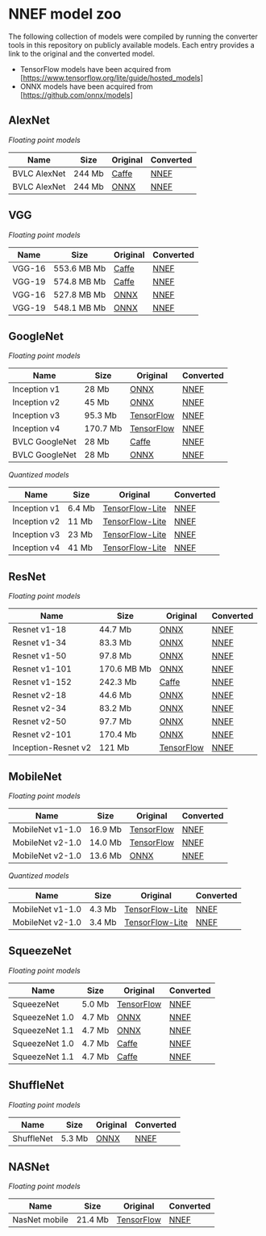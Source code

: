 NNEF model zoo
==============

The following collection of models were compiled by running the converter tools in this repository on publicly available models. Each entry provides a link to the original and the converted model.

* TensorFlow models have been acquired from [https://www.tensorflow.org/lite/guide/hosted_models]
* ONNX models have been acquired from [https://github.com/onnx/models]


AlexNet
-------

_Floating point models_

Name | Size | Original | Converted
--- | --- | --- | ---
BVLC AlexNet | 244 Mb | [Caffe](https://github.com/BVLC/caffe/tree/master/models/bvlc_alexnet) | [NNEF](https://sfo2.digitaloceanspaces.com/nnef-public/bvlc_alexnet.caffemodel.nnef.tgz)
BVLC AlexNet | 244 Mb | [ONNX](https://s3.amazonaws.com/download.onnx/models/opset_9/bvlc_alexnet.tar.gz) | [NNEF](https://sfo2.digitaloceanspaces.com/nnef-public/bvlc_alexnet.onnx.nnef.tgz)


VGG
---

_Floating point models_

Name | Size | Original | Converted
--- | --- | --- | ---
VGG-16 | 553.6 MB Mb | [Caffe](https://gist.github.com/ksimonyan/211839e770f7b538e2d8) | [NNEF](https://sfo2.digitaloceanspaces.com/nnef-public/vgg16.caffemodel.nnef.tgz)
VGG-19 | 574.8 MB Mb | [Caffe](https://gist.github.com/ksimonyan/3785162f95cd2d5fee77) | [NNEF](https://sfo2.digitaloceanspaces.com/nnef-public/vgg19.caffemodel.nnef.tgz)
VGG-16 | 527.8 MB Mb | [ONNX](https://s3.amazonaws.com/onnx-model-zoo/vgg/vgg16/vgg16.onnx) | [NNEF](https://sfo2.digitaloceanspaces.com/nnef-public/vgg16.onnx.nnef.tgz)
VGG-19 | 548.1 MB Mb | [ONNX](https://s3.amazonaws.com/onnx-model-zoo/vgg/vgg19/vgg19.onnx) | [NNEF](https://sfo2.digitaloceanspaces.com/nnef-public/vgg19.onnx.nnef.tgz)


GoogleNet
---------

_Floating point models_

Name | Size | Original | Converted
--- | --- | --- | ---
Inception v1 | 28 Mb | [ONNX](https://s3.amazonaws.com/download.onnx/models/opset_9/inception_v1.tar.gz) | [NNEF](https://sfo2.digitaloceanspaces.com/nnef-public/inception_v1.onnx.nnef.tgz)
Inception v2 | 45 Mb | [ONNX](https://s3.amazonaws.com/download.onnx/models/opset_9/inception_v2.tar.gz) | [NNEF](https://sfo2.digitaloceanspaces.com/nnef-public/inception_v2.onnx.nnef.tgz)
Inception v3 | 95.3 Mb | [TensorFlow](https://storage.googleapis.com/download.tensorflow.org/models/tflite/model_zoo/upload_20180427/inception_v3_2018_04_27.tgz) | [NNEF](https://sfo2.digitaloceanspaces.com/nnef-public/inception_v3.tfpb.nnef.tgz)
Inception v4 | 170.7 Mb | [TensorFlow](https://storage.googleapis.com/download.tensorflow.org/models/tflite/model_zoo/upload_20180427/inception_v4_2018_04_27.tgz) | [NNEF](https://sfo2.digitaloceanspaces.com/nnef-public/inception_v4.tfpb.nnef.tgz)
BVLC GoogleNet | 28 Mb | [Caffe](https://github.com/BVLC/caffe/tree/master/models/bvlc_googlenet) | [NNEF](https://sfo2.digitaloceanspaces.com/nnef-public/bvlc_googlenet.caffemodel.nnef.tgz)
BVLC GoogleNet | 28 Mb | [ONNX](https://s3.amazonaws.com/download.onnx/models/opset_9/bvlc_googlenet.tar.gz) | [NNEF](https://sfo2.digitaloceanspaces.com/nnef-public/bvlc_googlenet.onnx.nnef.tgz)


_Quantized models_

Name | Size | Original | Converted
--- | --- | --- | ---
Inception v1 | 6.4 Mb | [TensorFlow-Lite](http://download.tensorflow.org/models/inception_v1_224_quant_20181026.tgz) | [NNEF](https://sfo2.digitaloceanspaces.com/nnef-public/inception_v1_quant.tflite.nnef.tgz)
Inception v2 | 11 Mb | [TensorFlow-Lite](http://download.tensorflow.org/models/inception_v2_224_quant_20181026.tgz) | [NNEF](https://sfo2.digitaloceanspaces.com/nnef-public/inception_v2_quant.tflite.nnef.tgz)
Inception v3 | 23 Mb | [TensorFlow-Lite](http://download.tensorflow.org/models/tflite_11_05_08/inception_v3_quant.tgz) | [NNEF](https://sfo2.digitaloceanspaces.com/nnef-public/inception_v3_quant.tflite.nnef.tgz)
Inception v4 | 41 Mb | [TensorFlow-Lite](http://download.tensorflow.org/models/inception_v4_299_quant_20181026.tgz) | [NNEF](https://sfo2.digitaloceanspaces.com/nnef-public/inception_v4_quant.tflite.nnef.tgz)


ResNet
------

_Floating point models_

Name | Size | Original | Converted
--- | --- | --- | ---
Resnet v1-18 | 44.7 Mb | [ONNX](https://s3.amazonaws.com/onnx-model-zoo/resnet/resnet18v1/resnet18v1.onnx) | [NNEF](https://sfo2.digitaloceanspaces.com/nnef-public/resnet_v1_18.onnx.nnef.tgz)
Resnet v1-34 | 83.3 Mb | [ONNX](https://s3.amazonaws.com/onnx-model-zoo/resnet/resnet34v1/resnet34v1.onnx) | [NNEF](https://sfo2.digitaloceanspaces.com/nnef-public/resnet_v1_34.onnx.nnef.tgz)
Resnet v1-50 | 97.8 Mb | [ONNX](https://s3.amazonaws.com/onnx-model-zoo/resnet/resnet50v1/resnet50v1.onnx) | [NNEF](https://sfo2.digitaloceanspaces.com/nnef-public/resnet_v1_50.onnx.nnef.tgz)
Resnet v1-101 | 170.6 MB Mb | [ONNX](https://s3.amazonaws.com/onnx-model-zoo/resnet/resnet101v1/resnet101v1.onnx) | [NNEF](https://sfo2.digitaloceanspaces.com/nnef-public/resnet_v1_101.onnx.nnef.tgz)
Resnet v1-152 | 242.3 Mb | [Caffe](https://github.com/KaimingHe/deep-residual-networks) | [NNEF](https://sfo2.digitaloceanspaces.com/nnef-public/resnet_v1_152.caffemodel.nnef.tgz)
Resnet v2-18 | 44.6 Mb | [ONNX](https://s3.amazonaws.com/onnx-model-zoo/resnet/resnet18v2/resnet18v2.onnx) | [NNEF](https://sfo2.digitaloceanspaces.com/nnef-public/resnet_v2_18.onnx.nnef.tgz)
Resnet v2-34 | 83.2 Mb | [ONNX](https://s3.amazonaws.com/onnx-model-zoo/resnet/resnet34v2/resnet34v2.onnx) | [NNEF](https://sfo2.digitaloceanspaces.com/nnef-public/resnet_v2_34.onnx.nnef.tgz)
Resnet v2-50 | 97.7 Mb | [ONNX](https://s3.amazonaws.com/onnx-model-zoo/resnet/resnet50v2/resnet50v2.onnx) | [NNEF](https://sfo2.digitaloceanspaces.com/nnef-public/resnet_v2_50.onnx.nnef.tgz)
Resnet v2-101 | 170.4 Mb | [ONNX](https://s3.amazonaws.com/onnx-model-zoo/resnet/resnet101v2/resnet101v2.onnx) | [NNEF](https://sfo2.digitaloceanspaces.com/nnef-public/resnet_v2_101.onnx.nnef.tgz)
Inception-Resnet v2 | 121 Mb | [TensorFlow](https://storage.googleapis.com/download.tensorflow.org/models/tflite/model_zoo/upload_20180427/inception_resnet_v2_2018_04_27.tgz) | [NNEF](https://sfo2.digitaloceanspaces.com/nnef-public/inception_resnet_v2.tfpb.nnef.tgz)


MobileNet
---------

_Floating point models_

Name | Size | Original | Converted
--- | --- | --- | ---
MobileNet v1-1.0 | 16.9 Mb | [TensorFlow](http://download.tensorflow.org/models/mobilenet_v1_2018_02_22/mobilenet_v1_1.0_224.tgz) | [NNEF](https://sfo2.digitaloceanspaces.com/nnef-public/mobilenet_v1_1.0.tfpb.nnef.tgz)
MobileNet v2-1.0 | 14.0 Mb | [TensorFlow](http://download.tensorflow.org/models/tflite_11_05_08/mobilenet_v2_1.0_224.tgz) | [NNEF](https://sfo2.digitaloceanspaces.com/nnef-public/mobilenet_v2_1.0.tfpb.nnef.tgz)
MobileNet v2-1.0 | 13.6 Mb | [ONNX](https://s3.amazonaws.com/onnx-model-zoo/mobilenet/mobilenetv2-1.0/mobilenetv2-1.0.onnx) | [NNEF](https://sfo2.digitaloceanspaces.com/nnef-public/mobilenet_v2_1.0.onnx.nnef.tgz)


_Quantized models_

Name | Size | Original | Converted
--- | --- | --- | ---
MobileNet v1-1.0 | 4.3 Mb | [TensorFlow-Lite](http://download.tensorflow.org/models/mobilenet_v1_2018_08_02/mobilenet_v1_1.0_224_quant.tgz) | [NNEF](https://sfo2.digitaloceanspaces.com/nnef-public/mobilenet_v1_1.0_quant.tflite.nnef.tgz)
MobileNet v2-1.0 | 3.4 Mb | [TensorFlow-Lite](http://download.tensorflow.org/models/tflite_11_05_08/mobilenet_v2_1.0_224_quant.tgz) | [NNEF](https://sfo2.digitaloceanspaces.com/nnef-public/mobilenet_v2_1.0_quant.tflite.nnef.tgz)


SqueezeNet
----------

_Floating point models_

Name | Size | Original | Converted
--- | --- | --- | ---
SqueezeNet | 5.0 Mb | [TensorFlow](https://storage.googleapis.com/download.tensorflow.org/models/tflite/model_zoo/upload_20180427/squeezenet_2018_04_27.tgz) | [NNEF](https://sfo2.digitaloceanspaces.com/nnef-public/squeezenet.tfpb.nnef.tgz)
SqueezeNet 1.0 | 4.7 Mb | [ONNX](https://s3.amazonaws.com/download.onnx/models/opset_9/squeezenet.tar.gz) | [NNEF](https://sfo2.digitaloceanspaces.com/nnef-public/squeezenet_v1.0.onnx.nnef.tgz)
SqueezeNet 1.1 | 4.7 Mb | [ONNX](https://s3.amazonaws.com/onnx-model-zoo/squeezenet/squeezenet1.1/squeezenet1.1.onnx) | [NNEF](https://sfo2.digitaloceanspaces.com/nnef-public/squeezenet_v1.1.onnx.nnef.tgz)
SqueezeNet 1.0 | 4.7 Mb | [Caffe](https://github.com/DeepScale/SqueezeNet/tree/master/SqueezeNet_v1.0) | [NNEF](https://sfo2.digitaloceanspaces.com/nnef-public/squeezenet_v1.0.caffemodel.nnef.tgz)
SqueezeNet 1.1 | 4.7 Mb | [Caffe](https://github.com/DeepScale/SqueezeNet/tree/master/SqueezeNet_v1.1) | [NNEF](https://sfo2.digitaloceanspaces.com/nnef-public/squeezenet_v1.1.caffemodel.nnef.tgz)


ShuffleNet
----------

_Floating point models_

Name | Size | Original | Converted
--- | --- | --- | ---
ShuffleNet | 5.3 Mb | [ONNX](https://s3.amazonaws.com/download.onnx/models/opset_9/shufflenet.tar.gz) | [NNEF](https://sfo2.digitaloceanspaces.com/nnef-public/shufflenet.onnx.nnef.tgz)


NASNet
------

_Floating point models_

Name | Size | Original | Converted
--- | --- | --- | ---
NasNet mobile | 21.4 Mb | [TensorFlow](https://storage.googleapis.com/download.tensorflow.org/models/tflite/model_zoo/upload_20180427/nasnet_mobile_2018_04_27.tgz) | [NNEF](https://sfo2.digitaloceanspaces.com/nnef-public/nasnet_mobile.tfpb.nnef.tgz)

